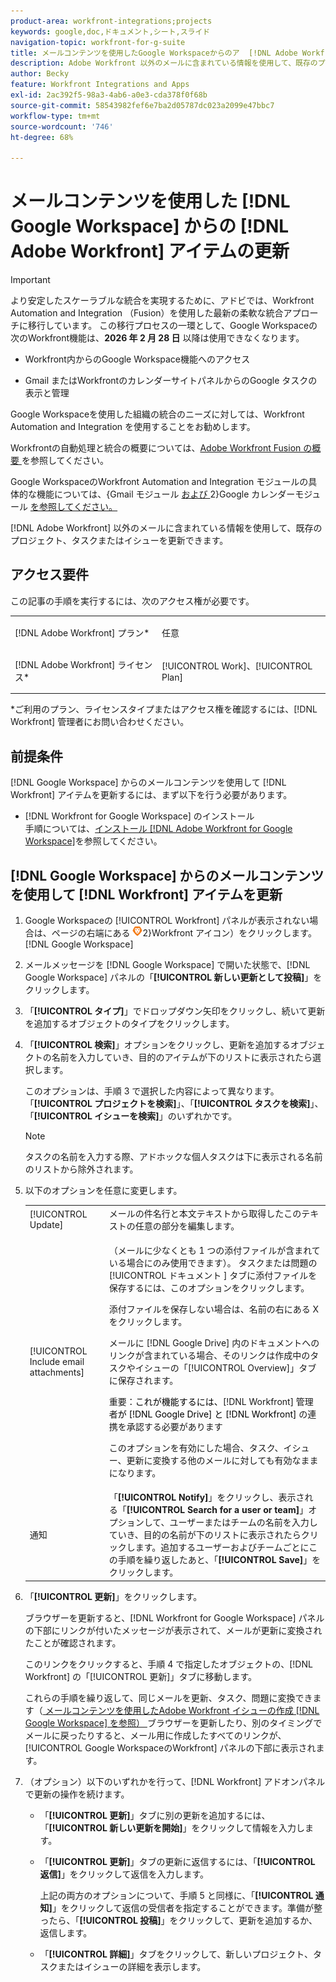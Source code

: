 ```yaml
---
product-area: workfront-integrations;projects
keywords: google,doc,ドキュメント,シート,スライド
navigation-topic: workfront-for-g-suite
title: メールコンテンツを使用したGoogle Workspaceからのア  [!DNL Adobe Workfront]  テムの更新
description: Adobe Workfront 以外のメールに含まれている情報を使用して、既存のプロジェクト、タスクまたはイシューを更新できます。
author: Becky
feature: Workfront Integrations and Apps
exl-id: 2ac392f5-98a3-4ab6-a0e3-cda378f0f68b
source-git-commit: 58543982fef6e7ba2d05787dc023a2099e47bbc7
workflow-type: tm+mt
source-wordcount: '746'
ht-degree: 68%

---
```


# メールコンテンツを使用した [!DNL Google Workspace] からの [!DNL Adobe Workfront] アイテムの更新

>[!IMPORTANT]
>
>より安定したスケーラブルな統合を実現するために、アドビでは、Workfront Automation and Integration （Fusion）を使用した最新の柔軟な統合アプローチに移行しています。 この移行プロセスの一環として、Google Workspaceの次のWorkfront機能は、**2026 年 2 月 28 日** 以降は使用できなくなります。
>
>* Workfront内からのGoogle Workspace機能へのアクセス
>
>* Gmail またはWorkfrontのカレンダーサイトパネルからのGoogle タスクの表示と管理
>
>Google Workspaceを使用した組織の統合のニーズに対しては、Workfront Automation and Integration を使用することをお勧めします。
>
>Workfrontの自動処理と統合の概要については、[Adobe Workfront Fusion の概要 ](https://experienceleague.adobe.com/en/docs/workfront-fusion/using/get-started-with-fusion/understand-workfront-fusion/workfront-fusion-overview) を参照してください。
>
>Google WorkspaceのWorkfront Automation and Integration モジュールの具体的な機能については、{Gmail モジュール [ および ](https://experienceleague.adobe.com/en/docs/workfront-fusion/using/references/apps-and-their-modules/third-party-app-connectors/gmail-modules)2}Google カレンダーモジュール [ を参照してください。](https://experienceleague.adobe.com/en/docs/workfront-fusion/using/references/apps-and-their-modules/third-party-app-connectors/google-calendar-modules)

[!DNL Adobe Workfront] 以外のメールに含まれている情報を使用して、既存のプロジェクト、タスクまたはイシューを更新できます。

## アクセス要件

この記事の手順を実行するには、次のアクセス権が必要です。

<table style="table-layout:auto"> 
 <col> 
 <col> 
 <tbody> 
  <tr> 
   <td role="rowheader">[!DNL Adobe Workfront] プラン*</td> 
   <td> <p>任意</p> </td> 
  </tr> 
  <tr> 
   <td role="rowheader">[!DNL Adobe Workfront] ライセンス*</td> 
   <td> <p>[!UICONTROL Work]、[!UICONTROL Plan]</p> </td> 
  </tr> 
 </tbody> 
</table>

&#42;ご利用のプラン、ライセンスタイプまたはアクセス権を確認するには、[!DNL Workfront] 管理者にお問い合わせください。

## 前提条件

[!DNL Google Workspace] からのメールコンテンツを使用して [!DNL Workfront] アイテムを更新するには、まず以下を行う必要があります。

* [!DNL Workfront for Google Workspace] のインストール\
   手順については、[インストール [!DNL Adobe Workfront for Google Workspace]](../../workfront-integrations-and-apps/workfront-for-g-suite/install-workfront-for-gsuite.md)を参照してください。

## [!DNL Google Workspace] からのメールコンテンツを使用して [!DNL Workfront] アイテムを更新

1. Google Workspaceの [!UICONTROL Workfront] パネルが表示されない場合は、ページの右端にある ![ アドオンサイドバーのWorkfront アイコン ](assets/wf-lion-icon.png)2}Workfront アイコン）をクリックします。[!DNL Google Workspace]
1. メールメッセージを [!DNL Google Workspace] で開いた状態で、[!DNL Google Workspace] パネルの「**[!UICONTROL 新しい更新として投稿]**」をクリックします。
1. 「**[!UICONTROL タイプ]**」でドロップダウン矢印をクリックし、続いて更新を追加するオブジェクトのタイプをクリックします。
1. 「**[!UICONTROL 検索]**」オプションをクリックし、更新を追加するオブジェクトの名前を入力していき、目的のアイテムが下のリストに表示されたら選択します。

   このオプションは、手順 3 で選択した内容によって異なります。「**[!UICONTROL プロジェクトを検索]**」、「**[!UICONTROL タスクを検索]**」、「**[!UICONTROL イシューを検索]**」のいずれかです。

   >[!NOTE]
   >
   >タスクの名前を入力する際、アドホックな個人タスクは下に表示される名前のリストから除外されます。

1. 以下のオプションを任意に変更します。

   <table style="table-layout:auto"> 
    <col> 
    <col> 
    <tbody> 
     <tr> 
      <td role="rowheader">[!UICONTROL Update]</td> 
      <td>メールの件名行と本文テキストから取得したこのテキストの任意の部分を編集します。</td> 
     </tr> 
     <tr data-mc-conditions=""> 
      <td role="rowheader">[!UICONTROL Include email attachments]</td> 
      <td><p>（メールに少なくとも 1 つの添付ファイルが含まれている場合にのみ使用できます）。 タスクまたは問題の [!UICONTROL ドキュメント ] タブに添付ファイルを保存するには、このオプションをクリックします。 </p><p>添付ファイルを保存しない場合は、名前の右にある X をクリックします。 </p><p>メールに [!DNL Google Drive] 内のドキュメントへのリンクが含まれている場合、そのリンクは作成中のタスクやイシューの「[!UICONTROL Overview]」タブに保存されます。 </p><p>重要：<span style="color: #ff1493;"><span style="color: #000000;">これが機能するには、</span></span>[!DNL Workfront] 管理者<span style="color: #ff1493;"><span style="color: #000000;">が [!DNL Google Drive] と [!DNL Workfront]</span></span> の連携を承認する必要があります</p>
      <p>このオプションを有効にした場合、タスク、イシュー、更新に変換する他のメールに対しても有効なままになります。</p></td> 
     </tr> 
     <tr data-mc-conditions=""> 
      <td role="rowheader">通知</td> 
      <td>「<strong>[!UICONTROL Notify]</strong>」をクリックし、表示される「<strong>[!UICONTROL Search for a user or team]</strong>」オプションして、ユーザーまたはチームの名前を入力していき、目的の名前が下のリストに表示されたらクリックします。追加するユーザーおよびチームごとにこの手順を繰り返したあと、「<strong>[!UICONTROL Save]</strong>」をクリックします。</td> 
     </tr> 
    </tbody> 
   </table>

1. 「**[!UICONTROL 更新]**」をクリックします。

   ブラウザーを更新すると、[!DNL Workfront for Google Workspace] パネルの下部にリンクが付いたメッセージが表示されて、メールが更新に変換されたことが確認されます。

   このリンクをクリックすると、手順 4 で指定したオブジェクトの、[!DNL Workfront] の「[!UICONTROL 更新]」タブに移動します。

   これらの手順を繰り返して、同じメールを更新、タスク、問題に変換できます（[ メールコンテンツを使用したAdobe Workfront イシューの作成  [!DNL Google Workspace]  を参照） ](../../workfront-integrations-and-apps/workfront-for-g-suite/create-wf-issue-in-g-suite-using-email-content.md) ブラウザーを更新したり、別のタイミングでメールに戻ったりすると、メール用に作成したすべてのリンクが、[!UICONTROL Google WorkspaceのWorkfront] パネルの下部に表示されます。

1. （オプション）以下のいずれかを行って、[!DNL Workfront] アドオンパネルで更新の操作を続けます。

   * 「**[!UICONTROL 更新]**」タブに別の更新を追加するには、「**[!UICONTROL 新しい更新を開始]**」をクリックして情報を入力します。

   * 「**[!UICONTROL 更新]**」タブの更新に返信するには、「**[!UICONTROL 返信]**」をクリックして返信を入力します。

     上記の両方のオプションについて、手順 5 と同様に、「**[!UICONTROL 通知]**」をクリックして返信の受信者を指定することができます。準備が整ったら、「**[!UICONTROL 投稿]**」をクリックして、更新を追加するか、返信します。

   * 「**[!UICONTROL 詳細]**」タブをクリックして、新しいプロジェクト、タスクまたはイシューの詳細を表示します。
